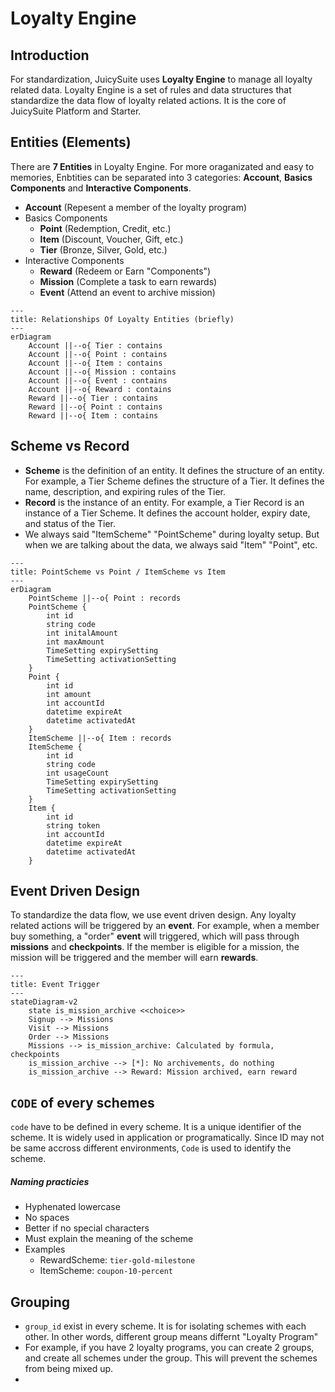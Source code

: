 # Loyalty Engine

## Introduction

For standardization, JuicySuite uses **Loyalty Engine** to manage all loyalty related data. Loyalty Engine is a set of rules and data structures that standardize the data flow of loyalty related actions. It is the core of JuicySuite Platform and Starter.

## Entities (Elements)

There are **7 Entities** in Loyalty Engine. For more oraganizated and easy to memories, Enbtities can be separated into 3 categories: **Account**, **Basics Components** and **Interactive Components**.

 - **Account** (Repesent a member of the loyalty program)
 - Basics Components
     - **Point** (Redemption, Credit, etc.)
     - **Item** (Discount, Voucher, Gift, etc.)
     - **Tier** (Bronze, Silver, Gold, etc.)
 - Interactive Components
     - **Reward** (Redeem or Earn "Components")
     - **Mission** (Complete a task to earn rewards)
     - **Event** (Attend an event to archive mission)

```mermaid
---
title: Relationships Of Loyalty Entities (briefly)
---
erDiagram
    Account ||--o{ Tier : contains
    Account ||--o{ Point : contains
    Account ||--o{ Item : contains
    Account ||--o{ Mission : contains
    Account ||--o{ Event : contains
    Account ||--o{ Reward : contains
    Reward ||--o{ Tier : contains
    Reward ||--o{ Point : contains
    Reward ||--o{ Item : contains
```

## Scheme vs Record

 - **Scheme** is the definition of an entity. It defines the structure of an entity. For example, a Tier Scheme defines the structure of a Tier. It defines the name, description, and expiring rules of the Tier.
 - **Record** is the instance of an entity. For example, a Tier Record is an instance of a Tier Scheme. It defines the account holder, expiry date, and status of the Tier.
 - We always said "ItemScheme" "PointScheme" during loyalty setup. But when we are talking about the data, we always said "Item" "Point", etc.

```mermaid
---
title: PointScheme vs Point / ItemScheme vs Item
---
erDiagram
    PointScheme ||--o{ Point : records
    PointScheme {
        int id
        string code
        int initalAmount
        int maxAmount
        TimeSetting expirySetting
        TimeSetting activationSetting
    }
    Point {
        int id
        int amount
        int accountId
        datetime expireAt
        datetime activatedAt
    }
    ItemScheme ||--o{ Item : records
    ItemScheme {
        int id
        string code
        int usageCount
        TimeSetting expirySetting
        TimeSetting activationSetting
    }
    Item {
        int id
        string token
        int accountId
        datetime expireAt
        datetime activatedAt
    }
```

## Event Driven Design

To standardize the data flow, we use event driven design. Any loyalty related actions will be triggered by an **event**. For example, when a member buy something, a "order" **event** will triggered, which will pass through **missions** and **checkpoints**. If the member is eligible for a mission, the mission will be triggered and the member will earn **rewards**.

```mermaid
---
title: Event Trigger
---
stateDiagram-v2
    state is_mission_archive <<choice>>
    Signup --> Missions
    Visit --> Missions
    Order --> Missions
    Missions --> is_mission_archive: Calculated by formula, checkpoints
    is_mission_archive --> [*]: No archivements, do nothing
    is_mission_archive --> Reward: Mission archived, earn reward
``````

## `CODE` of every schemes

`code` have to be defined in every scheme. It is a unique identifier of the scheme. It is widely used in application or programatically. Since ID may not be same accross different environments, `Code` is used to identify the scheme.
##### Naming practicies
- Hyphenated lowercase
- No spaces
- Better if no special characters
- Must explain the meaning of the scheme
- Examples
    - RewardScheme: `tier-gold-milestone`
    - ItemScheme: `coupon-10-percent`

## Grouping

 - `group_id` exist in every scheme. It is for isolating schemes with each other. In other words, different group means differnt "Loyalty Program"
 - For example, if you have 2 loyalty programs, you can create 2 groups, and create all schemes under the group. This will prevent the schemes from being mixed up.
 -
